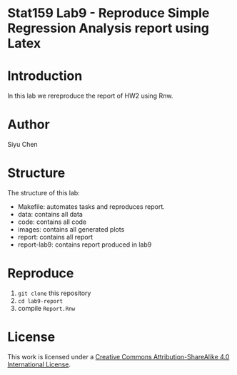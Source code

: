# Stat159 Lab9 - Reproduce Simple Regression Analysis report using Latex

# Introduction 

In this lab we rereproduce the report of HW2 using Rnw.

# Author

Siyu Chen


# Structure
The structure of this lab:

* Makefile: automates tasks and reproduces report.
* data: contains all data
* code: contains all code
* images: contains all generated plots
* report: contains all report
* report-lab9: contains report produced in lab9

# Reproduce
1. `git clone` this repository
2. `cd lab9-report` 
3. compile `Report.Rnw`


# License

This work is licensed under a [Creative Commons Attribution-ShareAlike 4.0 International License](https://creativecommons.org/licenses/by-sa/4.0/).
